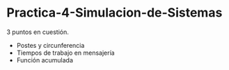 # Practica-4-Simulacion-de-Sistemas
3 puntos en cuestión.
- Postes y circunferencia 
- Tiempos de trabajo en mensajería 
- Función acumulada